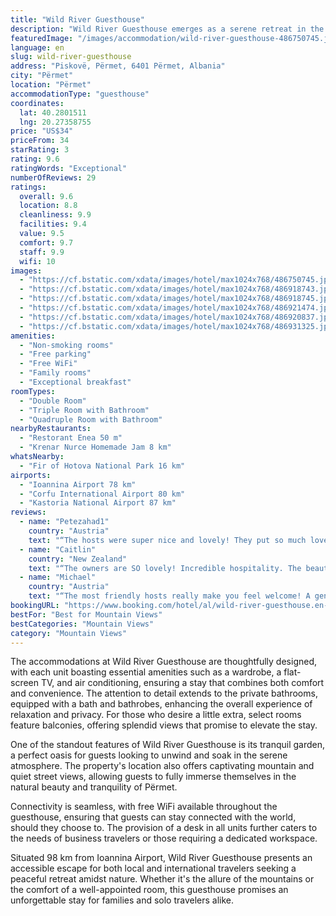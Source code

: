 ```yaml
---
title: "Wild River Guesthouse"
description: "Wild River Guesthouse emerges as a serene retreat in the heart of Përmet, Gjirokastër County, offering guests a unique blend of comfort and natural beauty."
featuredImage: "/images/accommodation/wild-river-guesthouse-486750745.jpg"
language: en
slug: wild-river-guesthouse
address: "Piskovë, Përmet, 6401 Përmet, Albania"
city: "Përmet"
location: "Përmet"
accommodationType: "guesthouse"
coordinates:
  lat: 40.2801511
  lng: 20.27358755
price: "US$34"
priceFrom: 34
starRating: 3
rating: 9.6
ratingWords: "Exceptional"
numberOfReviews: 29
ratings:
  overall: 9.6
  location: 8.8
  cleanliness: 9.9
  facilities: 9.4
  value: 9.5
  comfort: 9.7
  staff: 9.9
  wifi: 10
images:
  - "https://cf.bstatic.com/xdata/images/hotel/max1024x768/486750745.jpg?k=a04d8b6879d52e3cd829215850cf20987de13f80f98c8164efccf37a3ffa62f7&o=&hp=1"
  - "https://cf.bstatic.com/xdata/images/hotel/max1024x768/486918743.jpg?k=7a41fc6c8441fd0832d49b789bdb8e8797806c16745ab8ea6a587a1c29888fb5&o=&hp=1"
  - "https://cf.bstatic.com/xdata/images/hotel/max1024x768/486918745.jpg?k=0fadd0022fd8b5de11faea58b0bbb11be39eefdf88c57302642fd20f8e00f8e7&o=&hp=1"
  - "https://cf.bstatic.com/xdata/images/hotel/max1024x768/486921474.jpg?k=e05e75701deda4da5decfd7fc790c255a79941351544e6788f07a8e42898cfc9&o=&hp=1"
  - "https://cf.bstatic.com/xdata/images/hotel/max1024x768/486920837.jpg?k=4178b364660b0b8c44667c56c7e8f8a5d765b5823dbded2d481f9a1aac4226cb&o=&hp=1"
  - "https://cf.bstatic.com/xdata/images/hotel/max1024x768/486931325.jpg?k=9a76b70ebcad3f5387450e3b03bb7ecd6a776ba00403c3726e64330c0b3d3fc4&o=&hp=1"
amenities:
  - "Non-smoking rooms"
  - "Free parking"
  - "Free WiFi"
  - "Family rooms"
  - "Exceptional breakfast"
roomTypes:
  - "Double Room"
  - "Triple Room with Bathroom"
  - "Quadruple Room with Bathroom"
nearbyRestaurants:
  - "Restorant Enea 50 m"
  - "Krenar Nurce Homemade Jam 8 km"
whatsNearby:
  - "Fir of Hotova National Park 16 km"
airports:
  - "Ioannina Airport 78 km"
  - "Corfu International Airport 80 km"
  - "Kastoria National Airport 87 km"
reviews:
  - name: "Petezahad1"
    country: "Austria"
    text: "“The hosts were super nice and lovely! They put so much love in the place and took really good care of us. Would defenetly recommend! 10/10”"
  - name: "Caitlin"
    country: "New Zealand"
    text: "“The owners are SO lovely! Incredible hospitality. The beautiful traditional Albanian breakfast was so delicious. Everything is clean and comfortable. We caught the bus from Gjirokaster and it stopped right outside the guesthouse. It’s not in the...”"
  - name: "Michael"
    country: "Austria"
    text: "“The most friendly hosts really make you feel welcome! A genuine experience in a true Albanian setting.”"
bookingURL: "https://www.booking.com/hotel/al/wild-river-guesthouse.en-gb.html?aid=8035640"
bestFor: "Best for Mountain Views"
bestCategories: "Mountain Views"
category: "Mountain Views"
---
```


The accommodations at Wild River Guesthouse are thoughtfully designed, with each unit boasting essential amenities such as a wardrobe, a flat-screen TV, and air conditioning, ensuring a stay that combines both comfort and convenience. The attention to detail extends to the private bathrooms, equipped with a bath and bathrobes, enhancing the overall experience of relaxation and privacy. For those who desire a little extra, select rooms feature balconies, offering splendid views that promise to elevate the stay.

One of the standout features of Wild River Guesthouse is its tranquil garden, a perfect oasis for guests looking to unwind and soak in the serene atmosphere. The property's location also offers captivating mountain and quiet street views, allowing guests to fully immerse themselves in the natural beauty and tranquility of Përmet.

Connectivity is seamless, with free WiFi available throughout the guesthouse, ensuring that guests can stay connected with the world, should they choose to. The provision of a desk in all units further caters to the needs of business travelers or those requiring a dedicated workspace.

Situated 98 km from Ioannina Airport, Wild River Guesthouse presents an accessible escape for both local and international travelers seeking a peaceful retreat amidst nature. Whether it's the allure of the mountains or the comfort of a well-appointed room, this guesthouse promises an unforgettable stay for families and solo travelers alike.